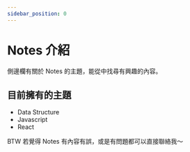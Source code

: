 ```yaml
---
sidebar_position: 0
---
```


# Notes 介紹

側邊欄有關於 Notes 的主題，能從中找尋有興趣的內容。

## 目前擁有的主題

- Data Structure
- Javascript
- React

BTW 若覺得 Notes 有內容有誤，或是有問題都可以直接聯絡我～
